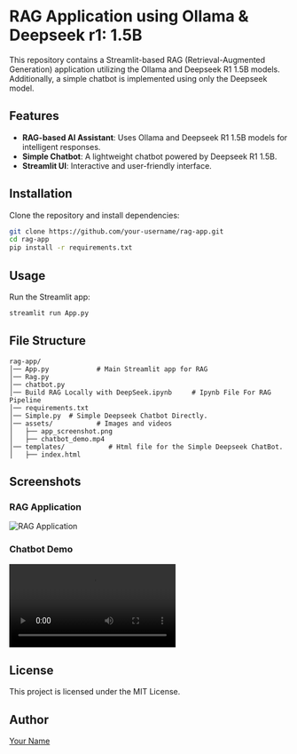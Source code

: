 # RAG Application using Ollama & Deepseek r1: 1.5B

This repository contains a Streamlit-based RAG (Retrieval-Augmented Generation) application utilizing the Ollama and Deepseek R1 1.5B models. Additionally, a simple chatbot is implemented using only the Deepseek model.

## Features
- **RAG-based AI Assistant**: Uses Ollama and Deepseek R1 1.5B models for intelligent responses.
- **Simple Chatbot**: A lightweight chatbot powered by Deepseek R1 1.5B.
- **Streamlit UI**: Interactive and user-friendly interface.

## Installation
Clone the repository and install dependencies:

```sh
git clone https://github.com/your-username/rag-app.git
cd rag-app
pip install -r requirements.txt
```

## Usage
Run the Streamlit app:

```sh
streamlit run App.py
```

## File Structure
```
rag-app/
│── App.py            # Main Streamlit app for RAG
│── Rag.py
│── chatbot.py
│── Build RAG Locally with DeepSeek.ipynb     # Ipynb File For RAG Pipeline
│── requirements.txt
│── Simple.py  # Simple Deepseek Chatbot Directly. 
│── assets/           # Images and videos
│   ├── app_screenshot.png
│   ├── chatbot_demo.mp4
│── templates/           # Html file for the Simple Deepseek ChatBot.
│   ├── index.html

```

## Screenshots
### RAG Application
![RAG Application](assets/app_screenshot.png)

### Chatbot Demo
![Chatbot Demo](assets/chatbot_demo.mp4)

## License
This project is licensed under the MIT License.

## Author
[Your Name](https://github.com/your-username)
